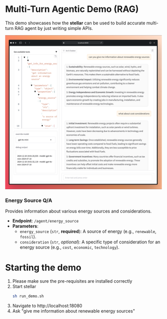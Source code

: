 # Multi-Turn Agentic Demo (RAG)

This demo showcases how the **stellar** can be used to build accurate multi-turn RAG agent by just writing simple APIs.

![Example of Multi-turn Interaction](mutli-turn-example.png)

### Energy Source Q/A
Provides information about various energy sources and considerations.

- **Endpoint**: `/agent/energy_source`
- **Parameters**:
  - `energy_source` (`str`, **required**): A source of energy (e.g., `renewable`, `fossil`).
  - `consideration` (`str`, *optional*): A specific type of consideration for an energy source (e.g., `cost`, `economic`, `technology`).

# Starting the demo
1. Please make sure the pre-requisites are installed correctly
2. Start stellar
   ```sh
   sh run_demo.sh
   ```
3. Navigate to http://localhost:18080
4. Ask "give me information about renewable energy sources"
